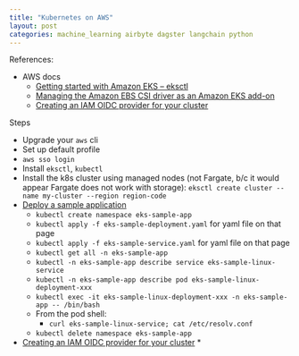 ```yaml
---
title: "Kubernetes on AWS"
layout: post
categories: machine_learning airbyte dagster langchain python
---
```


References:
* AWS docs
  * [Getting started with Amazon EKS – eksctl](https://docs.aws.amazon.com/eks/latest/userguide/getting-started-eksctl.html)
  * [Managing the Amazon EBS CSI driver as an Amazon EKS add-on](https://docs.aws.amazon.com/eks/latest/userguide/managing-ebs-csi.html)
  * [Creating an IAM OIDC provider for your cluster](https://docs.aws.amazon.com/eks/latest/userguide/enable-iam-roles-for-service-accounts.html)

Steps
* Upgrade your `aws` cli
* Set up default profile
* `aws sso login`
* Install `eksctl`, `kubectl`
* Install the k8s cluster using managed nodes (not Fargate, b/c it would appear Fargate does not work with storage): `eksctl create cluster --name my-cluster --region region-code`
* [Deploy a sample application](https://docs.aws.amazon.com/eks/latest/userguide/sample-deployment.html)
  * `kubectl create namespace eks-sample-app`
  * `kubectl apply -f eks-sample-deployment.yaml` for yaml file on that page
  * `kubectl apply -f eks-sample-service.yaml` for yaml file on that page
  * `kubectl get all -n eks-sample-app`
  * `kubectl -n eks-sample-app describe service eks-sample-linux-service`
  * `kubectl -n eks-sample-app describe pod eks-sample-linux-deployment-xxx`
  * `kubectl exec -it eks-sample-linux-deployment-xxx -n eks-sample-app -- /bin/bash`
  * From the pod shell:
    * `curl eks-sample-linux-service; cat /etc/resolv.conf`
  * `kubectl delete namespace eks-sample-app`
* [Creating an IAM OIDC provider for your cluster](https://docs.aws.amazon.com/eks/latest/userguide/enable-iam-roles-for-service-accounts.html)
  * 